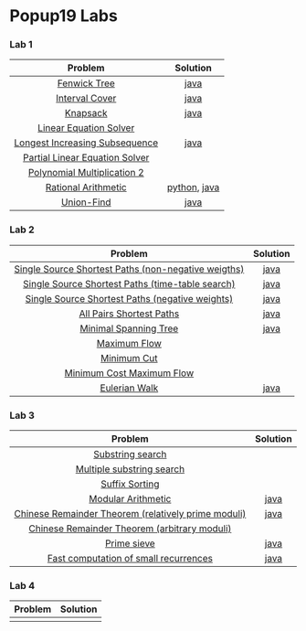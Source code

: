 Popup19 Labs
===

### Lab 1

| Problem | Solution |
| :---: | :---: |
| [Fenwick Tree](https://kth.kattis.com/problems/fenwick) | [java](src/main/java/se/kth/popup/lab1/fenwick/FenwickTree.java) |
| [Interval Cover](https://kth.kattis.com/problems/intervalcover) | [java](src/main/java/se/kth/popup/lab1/intervalcover/IntervalCover.java) |
| [Knapsack](https://kth.kattis.com/problems/knapsack) | [java](src/main/java/se/kth/popup/lab1/knapsack/Knapsack.java) |
| [Linear Equation Solver](https://kth.kattis.com/problems/equationsolver) |  |
| [Longest Increasing Subsequence](https://kth.kattis.com/problems/longincsubseq) | [java](src/main/java/se/kth/popup/lab1/longestsequence/LIS.java) |
| [Partial Linear Equation Solver](https://kth.kattis.com/problems/equationsolverplus) |  |
| [Polynomial Multiplication 2](https://kth.kattis.com/problems/polymul2) |  |
| [Rational Arithmetic](https://kth.kattis.com/problems/rationalarithmetic) | [python](Python/Lab%201/Rational%20Arithmetic/rational.py), [java](src/main/java/se/kth/popup/lab1/rationalarithmetic/RationalArithmetic.java) |
| [Union-Find](https://kth.kattis.com/problems/unionfind) | [java](src/main/java/se/kth/popup/lab1/unionfind/UnionFindMain.java) |

### Lab 2

| Problem | Solution |
| :---: | :---: |
| [Single Source Shortest Paths (non-negative weigths)](https://kth.kattis.com/problems/shortestpath1) | [java](src/main/java/se/kth/popup/lab2/shortestpath/NonNegativeWeightsMain.java) |
| [Single Source Shortest Paths (time-table search)](https://kth.kattis.com/problems/shortestpath2) | [java](src/main/java/se/kth/popup/lab2/shortestpath/TimeTableMain.java) |
| [Single Source Shortest Paths (negative weights)](https://kth.kattis.com/problems/shortestpath3) | [java](src/main/java/se/kth/popup/lab2/shortestpath/NegativeWeightsMain.java) |
| [All Pairs Shortest Paths](https://kth.kattis.com/problems/allpairspath) | [java](src/main/java/se/kth/popup/lab2/shortestpath/AllPairsMain.java) |
| [Minimal Spanning Tree](https://kth.kattis.com/problems/minspantree) | [java](src/main/java/se/kth/popup/lab2/minspantree/MinimumSpanningTreeMain.java) |
| [Maximum Flow](https://kth.kattis.com/problems/maxflow) |  |
| [Minimum Cut](https://kth.kattis.com/problems/mincut) |  |
| [Minimum Cost Maximum Flow](https://kth.kattis.com/problems/mincostmaxflow) |  |
| [Eulerian Walk](https://kth.kattis.com/problems/eulerianpath) | [java](src/main/java/se/kth/popup/lab2/eulerianpath/EulerianPathMain.java) |

### Lab 3

| Problem | Solution |
| :---: | :---: |
| [Substring search](https://kth.kattis.com/problems/stringmatching) |  |
| [Multiple substring search](https://kth.kattis.com/problems/stringmultimatching) |  |
| [Suffix Sorting](https://kth.kattis.com/problems/suffixsorting) |  |
| [Modular Arithmetic](https://kth.kattis.com/problems/modulararithmetic) | [java](src/main/java/se/kth/popup/lab3/arithmetic/ModularArithmeticMain.java) |
| [Chinese Remainder Theorem (relatively prime moduli)](https://kth.kattis.com/problems/chineseremainder) | [java](src/main/java/se/kth/popup/lab3/arithmetic/ChineseRemainderMain.java) |
| [Chinese Remainder Theorem (arbitrary moduli)](https://kth.kattis.com/problems/generalchineseremainder) |  |
| [Prime sieve](https://kth.kattis.com/problems/primesieve) | [java](src/main/java/se/kth/popup/lab3/arithmetic/PrimeSieveMain.java) |
| [Fast computation of small recurrences](https://kth.kattis.com/problems/linearrecurrence) | [java](src/main/java/se/kth/popup/lab3/recurrence/LinearRecurrenceMain.java) |

### Lab 4

| Problem | Solution |
| :---: | :---: |
| []() |  |